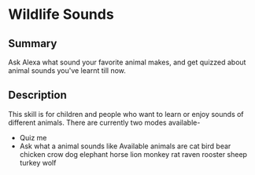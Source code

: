 # Wildlife Sounds

## Summary
Ask Alexa what sound your favorite animal makes, and get quizzed about animal sounds you've learnt till now.


## Description

This skill is for children and people who want to learn or enjoy sounds of different animals. There are currently two modes available-
- Quiz me
- Ask what a animal sounds like
Available animals are cat bird bear chicken crow dog elephant horse lion monkey rat raven rooster sheep turkey wolf


